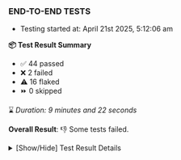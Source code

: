 ### END-TO-END TESTS

- Testing started at: April 21st 2025, 5:12:06 am

**📦 Test Result Summary**

- ✅ 44 passed
- ❌ 2 failed
- ⚠️ 16 flaked
- ⏩ 0 skipped

⌛ _Duration: 9 minutes and 22 seconds_

**Overall Result**: 👎 Some tests failed.



<details>
    <summary>[Show/Hide] Test Result Details</summary>
    <div markdown="1">

| Test | Browser | Test Case | Tags | Result |
| :---: | :---: | :--- | :---: | :---: |
| 1 | chromium-meshery-provider | Add a cluster connection by uploading kubeconfig file | unstable | ⚠️ |
| 2 | chromium-meshery-provider | Transition to disconnected state and then back to connected state | unstable | ⚠️ |
| 3 | chromium-meshery-provider | Transition to ignored state and then back to connected state | unstable | ⚠️ |
| 4 | chromium-meshery-provider | Transition to not found state and then back to connected state | unstable | ⚠️ |
| 5 | chromium-meshery-provider | Delete Kubernetes cluster connections | unstable | ⚠️ |
| 6 | chromium-meshery-provider | Configure Existing Istio adapter through Mesh Adapter URL from Management page | unstable | ⚠️ |
| 7 | chromium-meshery-provider | Add performance profile with load generator &quot;fortio&quot; and service mesh &quot;None&quot; | unstable | ⚠️ |
| 8 | chromium-meshery-provider | Ping Istio Adapter | unstable | ⚠️ |
| 9 | chromium-meshery-provider | Connect to Meshery Istio Adapter and configure it |  | ❌ |
| 10 | chromium-local-provider | Add a cluster connection by uploading kubeconfig file | unstable | ⚠️ |
| 11 | chromium-local-provider | Transition to disconnected state and then back to connected state | unstable | ⚠️ |
| 12 | chromium-local-provider | Transition to ignored state and then back to connected state | unstable | ⚠️ |
| 13 | chromium-local-provider | Transition to not found state and then back to connected state | unstable | ⚠️ |
| 14 | chromium-local-provider | Delete Kubernetes cluster connections | unstable | ⚠️ |
| 15 | chromium-meshery-provider | View detailed result of a performance profile (Graph Visualiser) with load generator &quot;fortio&quot; and service mesh &quot;None&quot; | unstable | ⚠️ |
| 16 | chromium-local-provider | Configure Existing Istio adapter through Mesh Adapter URL from Management page | unstable | ⚠️ |
| 17 | chromium-meshery-provider | Edit the configuration of a performance profile with load generator &quot;fortio&quot; and service mesh &quot;None&quot; | unstable | ⚠️ |
| 18 | chromium-local-provider | Add performance profile with load generator &quot;fortio&quot; and service mesh &quot;None&quot; | unstable | ⚠️ |
| 19 | chromium-local-provider | Connect to Meshery Istio Adapter and configure it |  | ❌ |
| 20 | chromium-local-provider | Ping Istio Adapter | unstable | ⚠️ |
| 21 | chromium-meshery-provider | Compare test of a performance profile with load generator &quot;fortio&quot; and service mesh &quot;None&quot; | unstable | ⚠️ |
| 22 | chromium-local-provider | View detailed result of a performance profile (Graph Visualiser) with load generator &quot;fortio&quot; and service mesh &quot;None&quot; | unstable | ⚠️ |
| 23 | chromium-meshery-provider | Delete a performance profile with load generator &quot;fortio&quot; and service mesh &quot;None&quot; | unstable | ⚠️ |
| 24 | chromium-local-provider | Edit the configuration of a performance profile with load generator &quot;fortio&quot; and service mesh &quot;None&quot; | unstable | ⚠️ |
| 25 | chromium-local-provider | Compare test of a performance profile with load generator &quot;fortio&quot; and service mesh &quot;None&quot; | unstable | ⚠️ |
| 26 | chromium-local-provider | Delete a performance profile with load generator &quot;fortio&quot; and service mesh &quot;None&quot; | unstable | ⚠️ |

</div>
</details>


<!-- To see the full report, please visit our CI/CD pipeline with reporter. -->